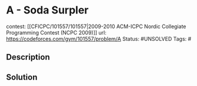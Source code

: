 # A - Soda Surpler

contest: [[CFICPC/101557/101557|2009-2010 ACM-ICPC Nordic Collegiate Programming Contest (NCPC 2009)]]
url: https://codeforces.com/gym/101557/problem/A
Status: #UNSOLVED
Tags: #

## Description

## Solution

